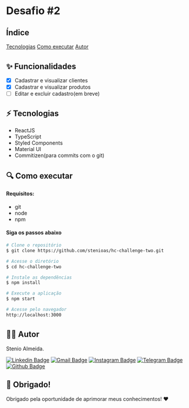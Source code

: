 <h1>Desafio #2</h1>

<h2>Índice</h2>

<a href="#technologies">Tecnologias</a>
<a href="#run">Como executar</a>
<a href="#author">Autor</a>

<h6 id="technologies">

## ✨ Funcionalidades

- [x] Cadastrar e visualizar clientes
- [x] Cadastrar e visualizar produtos
- [ ] Editar e excluir cadastro(em breve)

## :zap: Tecnologias

- ReactJS
- TypeScript
- Styled Components
- Material UI
- Commitizen(para commits com o git)

<h6 id="run">

## :mag: Como executar

#### Requisitos:

- git
- node
- npm

#### Siga os passos abaixo

```bash
# Clone o repositório
$ git clone https://github.com/stenioas/hc-challenge-two.git

# Acesse o diretório
$ cd hc-challenge-two

# Instale as dependências
$ npm install

# Execute a aplicação
$ npm start

# Acesse pelo navegador
http://localhost:3000
```

<h6 id="author">

## 👨‍💻 Autor

Stenio Almeida.

[![Linkedin Badge](https://img.shields.io/badge/-linkedin-0A66C2?style=for-the-badge&logo=Linkedin&logoColor=white&link=https://www.linkedin.com/in/stenioas/)](https://www.linkedin.com/in/stenioas/) [![Gmail Badge](https://img.shields.io/badge/-gmail-EA4335?style=for-the-badge&logo=Gmail&logoColor=white&link=mailto:stenioas@gmail.com)](mailto:stenioas@gmail.com) [![Instagram Badge](https://img.shields.io/badge/-instagram-E4405F?style=for-the-badge&logo=instagram&logoColor=white&link=https://www.instagram.com/stenioas/)](https://www.instagram.com/stenioas/) [![Telegram Badge](https://img.shields.io/badge/-telegram-26A5E4?style=for-the-badge&logo=telegram&logoColor=white&link=https://t.me/stenioas/)](https://t.me/stenioas/) [![Github Badge](https://img.shields.io/badge/-github-181717?style=for-the-badge&logo=github&logoColor=white&link=https://www.github.com/stenioas)](https://github.com/stenioas)

## :purple_heart: Obrigado!

Obrigado pela oportunidade de aprimorar meus conhecimentos! :heart:
